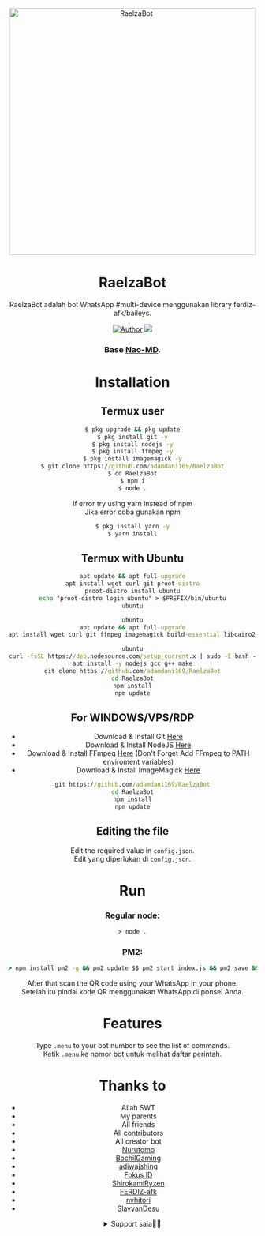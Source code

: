 <div align="center">
<img src="https://telegra.ph/file/07b50c0eca5870ab032c8.jpg" alt="RaelzaBot" width="500" />
  
# RaelzaBot
RaelzaBot adalah bot WhatsApp #multi-device menggunakan library ferdiz-afk/baileys.
<p align="center">
<a href="https://github.com/adamdani169"><img title="Author" src="https://img.shields.io/badge/Author-adamdani169-red.svg?style=for-the-badge&logo=github"></a>
  <img src="https://img.shields.io/github/repo-size/adamdani169/RaelzaBot"/>
</p>

### Base [Nao-MD](https://github.com/ShirokamiRyzen/Nao-MD).
# Installation
## Termux user
```cmd
$ pkg upgrade && pkg update
$ pkg install git -y
$ pkg install nodejs -y
$ pkg install ffmpeg -y
$ pkg install imagemagick -y
$ git clone https://github.com/adamdani169/RaelzaBot
$ cd RaelzaBot
$ npm i
$ node .
```
If error try using yarn instead of npm\
Jika error coba gunakan npm
```cmd
$ pkg install yarn -y
$ yarn install
```
## Termux with Ubuntu
```cmd
apt update && apt full-upgrade
apt install wget curl git proot-distro
proot-distro install ubuntu
echo "proot-distro login ubuntu" > $PREFIX/bin/ubuntu
ubuntu
```
```cmd
ubuntu
apt update && apt full-upgrade
apt install wget curl git ffmpeg imagemagick build-essential libcairo2-dev libpango1.0-dev libjpeg-dev libgif-dev librsvg2-dev dbus-x11 ffmpeg2theora ffmpegfs ffmpegthumbnailer ffmpegthumbnailer-dbg ffmpegthumbs libavcodec-dev libavcodec-extra libavcodec-extra58 libavdevice-dev libavdevice58 libavfilter-dev libavfilter-extra libavfilter-extra7 libavformat-dev libavformat58 libavifile-0.7-bin libavifile-0.7-common libavifile-0.7c2 libavresample-dev libavresample4 libavutil-dev libavutil56 libpostproc-dev libpostproc55 graphicsmagick graphicsmagick-dbg graphicsmagick-imagemagick-compat graphicsmagick-libmagick-dev-compat groff imagemagick-6.q16hdri imagemagick-common libchart-gnuplot-perl libgraphics-magick-perl libgraphicsmagick++-q16-12 libgraphicsmagick++1-dev
```
```cmd
ubuntu
curl -fsSL https://deb.nodesource.com/setup_current.x | sudo -E bash -
apt install -y nodejs gcc g++ make
git clone https://github.com/adamdani169/RaelzaBot
cd RaelzaBot
npm install
npm update
```
## For WINDOWS/VPS/RDP
- Download & Install Git [Here](https://git-scm.com/downloads)
- Download & Install NodeJS [Here](https://nodejs.org/en/download)
- Download & Install FFmpeg [Here](https://ffmpeg.org/download.html) (Don't Forget Add FFmpeg to PATH enviroment variables)
- Download & Install ImageMagick [Here](https://imagemagick.org/script/download.php)
```cmd
git https://github.com/adamdani169/RaelzaBot
cd RaelzaBot
npm install
npm update
```
## Editing the file
Edit the required value in `config.json`.\
Edit yang diperlukan di `config.json`.
# Run
### Regular node:
```cmd
> node .
```
### PM2:
```cmd
> npm install pm2 -g && pm2 update $$ pm2 start index.js && pm2 save && pm2 logs
```
After that scan the QR code using your WhatsApp in your phone.\
Setelah itu pindai kode QR menggunakan WhatsApp di ponsel Anda.
# Features
Type `.menu` to your bot number to see the list of commands.\
Ketik `.menu` ke nomor bot untuk melihat daftar perintah.
# Thanks to
- Allah SWT
- My parents
- All friends
- All contributors
- All creator bot
- [Nurutomo](https://github.com/Nurutomo)
- [BochilGaming](https://github.com/bochilgaming)
- [adiwajshing](https://github.com/adiwajshing)
- [Fokus ID](https://github.com/Fokusdotid)
- [ShirokamiRyzen](https://github.com/ShirokamiRyzen)
- [FERDIZ-afk](https://github.com/FERDIZ-afk)
- [nvhitori](https://github.com/nvhitori)
- [SlavyanDesu](https://github.com/SlavyanDesu)
<details>
<summary>Support saia🍵🗿</summary><br>
<img src="https://telegra.ph/file/43aae0b66cf7791171d05.jpg"/>
</details>